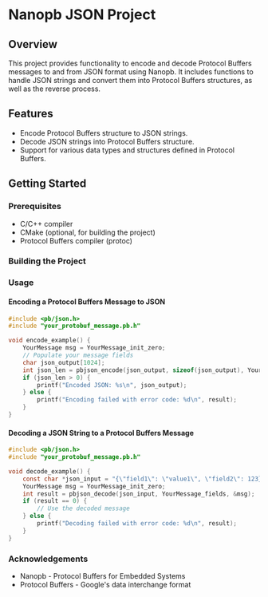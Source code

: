 # Nanopb JSON Project

## Overview

This project provides functionality to encode and decode Protocol Buffers messages to and from JSON format using Nanopb. It includes functions to handle JSON strings and convert them into Protocol Buffers structures, as well as the reverse process.

## Features

- Encode Protocol Buffers structure to JSON strings.
- Decode JSON strings into Protocol Buffers structure.
- Support for various data types and structures defined in Protocol Buffers.

## Getting Started

### Prerequisites

- C/C++ compiler
- CMake (optional, for building the project)
- Protocol Buffers compiler (protoc)


### Building the Project


### Usage

#### Encoding a Protocol Buffers Message to JSON

```c
#include <pb/json.h>
#include "your_protobuf_message.pb.h"

void encode_example() {
    YourMessage msg = YourMessage_init_zero;
    // Populate your message fields
    char json_output[1024];
    int json_len = pbjson_encode(json_output, sizeof(json_output), YourMessage_fields, &msg);
    if (json_len > 0) {
        printf("Encoded JSON: %s\n", json_output);
    } else {
        printf("Encoding failed with error code: %d\n", result);
    }
}
```
#### Decoding a JSON String to a Protocol Buffers Message

```c
#include <pb/json.h>
#include "your_protobuf_message.pb.h"

void decode_example() {
    const char *json_input = "{\"field1\": \"value1\", \"field2\": 123}";
    YourMessage msg = YourMessage_init_zero;
    int result = pbjson_decode(json_input, YourMessage_fields, &msg);
    if (result == 0) {
        // Use the decoded message
    } else {
        printf("Decoding failed with error code: %d\n", result);
    }
}
```

### Acknowledgements

- Nanopb - Protocol Buffers for Embedded Systems
- Protocol Buffers - Google's data interchange format